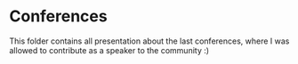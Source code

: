 # Conferences

This folder contains all presentation about the last conferences, where I was allowed to contribute as a speaker to the community :)
